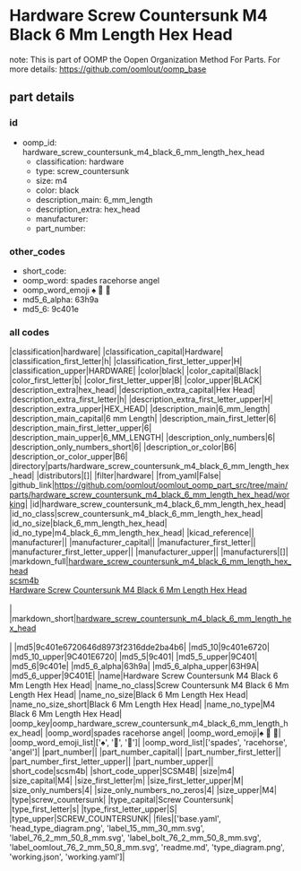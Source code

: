 # Hardware Screw Countersunk M4 Black 6 Mm Length Hex Head  

note: This is part of OOMP the Oopen Organization Method For Parts. For more details: https://github.com/oomlout/oomp_base

##  part details





### id
* oomp_id: hardware_screw_countersunk_m4_black_6_mm_length_hex_head
  * classification: hardware
  * type: screw_countersunk
  * size: m4
  * color: black
  * description_main: 6_mm_length
  * description_extra: hex_head
  * manufacturer: 
  * part_number: 

### other_codes
* short_code: 
* oomp_word: spades racehorse angel
* oomp_word_emoji :spades: :racehorse: :angel:
* md5_6_alpha: 63h9a
* md5_6: 9c401e

### all codes 
|classification|hardware|
|classification_capital|Hardware|
|classification_first_letter|h|
|classification_first_letter_upper|H|
|classification_upper|HARDWARE|
|color|black|
|color_capital|Black|
|color_first_letter|b|
|color_first_letter_upper|B|
|color_upper|BLACK|
|description_extra|hex_head|
|description_extra_capital|Hex Head|
|description_extra_first_letter|h|
|description_extra_first_letter_upper|H|
|description_extra_upper|HEX_HEAD|
|description_main|6_mm_length|
|description_main_capital|6 mm Length|
|description_main_first_letter|6|
|description_main_first_letter_upper|6|
|description_main_upper|6_MM_LENGTH|
|description_only_numbers|6|
|description_only_numbers_short|6|
|description_or_color|B6|
|description_or_color_upper|B6|
|directory|parts/hardware_screw_countersunk_m4_black_6_mm_length_hex_head|
|distributors|[]|
|filter|hardware|
|from_yaml|False|
|github_link|https://github.com/oomlout/oomlout_oomp_part_src/tree/main/parts/hardware_screw_countersunk_m4_black_6_mm_length_hex_head/working|
|id|hardware_screw_countersunk_m4_black_6_mm_length_hex_head|
|id_no_class|screw_countersunk_m4_black_6_mm_length_hex_head|
|id_no_size|black_6_mm_length_hex_head|
|id_no_type|m4_black_6_mm_length_hex_head|
|kicad_reference||
|manufacturer||
|manufacturer_capital||
|manufacturer_first_letter||
|manufacturer_first_letter_upper||
|manufacturer_upper||
|manufacturers|[]|
|markdown_full|[hardware_screw_countersunk_m4_black_6_mm_length_hex_head](https://github.com/oomlout/oomlout_oomp_part_src/tree/main/parts/hardware_screw_countersunk_m4_black_6_mm_length_hex_head/working)<br>[scsm4b](https://github.com/oomlout/oomlout_oomp_part_src/tree/main/parts/hardware_screw_countersunk_m4_black_6_mm_length_hex_head/working)<br>[Hardware Screw Countersunk M4 Black 6 Mm Length Hex Head](https://github.com/oomlout/oomlout_oomp_part_src/tree/main/parts/hardware_screw_countersunk_m4_black_6_mm_length_hex_head/working)<br><br>|
|markdown_short|[hardware_screw_countersunk_m4_black_6_mm_length_hex_head](https://github.com/oomlout/oomlout_oomp_part_src/tree/main/parts/hardware_screw_countersunk_m4_black_6_mm_length_hex_head/working)<br><br>|
|md5|9c401e6720646d8973f2316dde2ba4b6|
|md5_10|9c401e6720|
|md5_10_upper|9C401E6720|
|md5_5|9c401|
|md5_5_upper|9C401|
|md5_6|9c401e|
|md5_6_alpha|63h9a|
|md5_6_alpha_upper|63H9A|
|md5_6_upper|9C401E|
|name|Hardware Screw Countersunk M4 Black 6 Mm Length Hex Head|
|name_no_class|Screw Countersunk M4 Black 6 Mm Length Hex Head|
|name_no_size|Black 6 Mm Length Hex Head|
|name_no_size_short|Black 6 Mm Length Hex Head|
|name_no_type|M4 Black 6 Mm Length Hex Head|
|oomp_key|oomp_hardware_screw_countersunk_m4_black_6_mm_length_hex_head|
|oomp_word|spades racehorse angel|
|oomp_word_emoji|:spades: :racehorse: :angel:|
|oomp_word_emoji_list|[':spades:', ':racehorse:', ':angel:']|
|oomp_word_list|['spades', 'racehorse', 'angel']|
|part_number||
|part_number_capital||
|part_number_first_letter||
|part_number_first_letter_upper||
|part_number_upper||
|short_code|scsm4b|
|short_code_upper|SCSM4B|
|size|m4|
|size_capital|M4|
|size_first_letter|m|
|size_first_letter_upper|M|
|size_only_numbers|4|
|size_only_numbers_no_zeros|4|
|size_upper|M4|
|type|screw_countersunk|
|type_capital|Screw Countersunk|
|type_first_letter|s|
|type_first_letter_upper|S|
|type_upper|SCREW_COUNTERSUNK|
|files|['base.yaml', 'head_type_diagram.png', 'label_15_mm_30_mm.svg', 'label_76_2_mm_50_8_mm.svg', 'label_bolt_76_2_mm_50_8_mm.svg', 'label_oomlout_76_2_mm_50_8_mm.svg', 'readme.md', 'type_diagram.png', 'working.json', 'working.yaml']|
